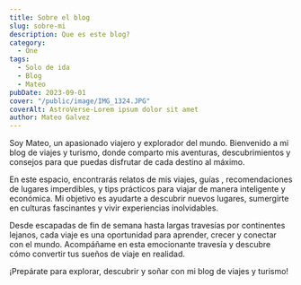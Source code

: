 ```yaml
---
title: Sobre el blog
slug: sobre-mi
description: Que es este blog?
category:
  - One
tags:
  - Solo de ida
  - Blog
  - Mateo
pubDate: 2023-09-01
cover: "/public/image/IMG_1324.JPG"
coverAlt: AstroVerse-Lorem ipsum dolor sit amet
author: Mateo Galvez
---
```



Soy Mateo, un apasionado viajero y explorador del mundo. Bienvenido a mi blog de viajes y turismo, donde comparto mis aventuras, descubrimientos y consejos para que puedas disfrutar de cada destino al máximo.

En este espacio, encontrarás relatos de mis viajes, guías , recomendaciones de lugares imperdibles, y tips prácticos para viajar de manera inteligente y económica. Mi objetivo es ayudarte a descubrir nuevos lugares, sumergirte en culturas fascinantes y vivir experiencias inolvidables.

Desde escapadas de fin de semana hasta largas travesías por continentes lejanos, cada viaje es una oportunidad para aprender, crecer y conectar con el mundo. Acompáñame en esta emocionante travesía y descubre cómo convertir tus sueños de viaje en realidad.

¡Prepárate para explorar, descubrir y soñar con mi blog de viajes y turismo!